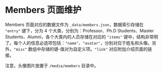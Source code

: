 Members 页面维护
===============

Members 页面对应的数据文件为 `_data/members.json`，数据索引存储在 `"entry"` 键下，分为 4 个大类，分别为：Professor、Ph.D Students、Master Students、Alumni，各个大类内的人员存储在对应的 `"items"` 键中，结构非常明了。每个人的信息必选项包括：`"name"`、`"avatar"`，分别对应于姓名和头像。另外，`"misc"` 数组中存储的键-值对为自定义项。`"link"` 对应附加介绍页面的链接。

注意，头像图片放置于 `/media/members` 目录中。